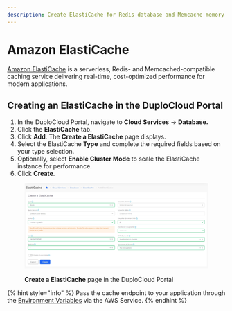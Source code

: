 ```yaml
---
description: Create ElastiCache for Redis database and Memcache memory caching
---
```


# Amazon ElastiCache

[Amazon ElastiCache](https://aws.amazon.com/elasticache/features/) is a serverless, Redis- and Memcached-compatible caching service delivering real-time, cost-optimized performance for modern applications.

## Creating an ElastiCache in the DuploCloud Portal

1. In the DuploCloud Portal, navigate to **Cloud Services** -> **Database.**
2. Click the **ElastiCache** tab.
3. Click **Add**. The **Create a ElastiCache** page displays.
4. Select the ElastiCache **Type** and complete the required fields based on your type selection.
5. Optionally, select **Enable Cluster Mode** to scale the ElastiCache instance for performance.
6. Click **Create**.

<figure><img src="../../../.gitbook/assets/screenshot-nimbusweb.me-2024.02.19-16_56_48.png" alt=""><figcaption><p><strong>Create a ElastiCache</strong> page in the DuploCloud Portal</p></figcaption></figure>

{% hint style="info" %}
Pass the cache endpoint to your application through the [Environment Variables](../containers/passing-config-and-secrets.md) via the AWS Service.
{% endhint %}
